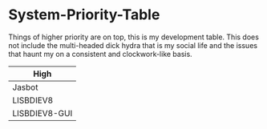 # System-Priority-Table
Things of higher priority are on top, this is my development table. This does not include the multi-headed dick hydra that is my social life and the issues that haunt my on a consistent and clockwork-like basis.


| High          |
| ------------- |
| Jasbot        |
| LISBDIEV8     |
| LISBDIEV8-GUI |
